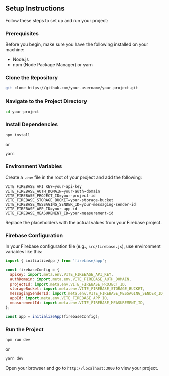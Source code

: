 ## Setup Instructions

Follow these steps to set up and run your project:

### Prerequisites

Before you begin, make sure you have the following installed on your machine:

- Node.js
- npm (Node Package Manager) or yarn

### Clone the Repository

```bash
git clone https://github.com/your-username/your-project.git
```

### Navigate to the Project Directory

```bash
cd your-project
```

### Install Dependencies

```bash
npm install
```

or

```bash
yarn
```

### Environment Variables

Create a `.env` file in the root of your project and add the following:

```env
VITE_FIREBASE_API_KEY=your-api-key
VITE_FIREBASE_AUTH_DOMAIN=your-auth-domain
VITE_FIREBASE_PROJECT_ID=your-project-id
VITE_FIREBASE_STORAGE_BUCKET=your-storage-bucket
VITE_FIREBASE_MESSAGING_SENDER_ID=your-messaging-sender-id
VITE_FIREBASE_APP_ID=your-app-id
VITE_FIREBASE_MEASUREMENT_ID=your-measurement-id
```

Replace the placeholders with the actual values from your Firebase project.

### Firebase Configuration

In your Firebase configuration file (e.g., `src/firebase.js`), use environment variables like this:

```javascript
import { initializeApp } from 'firebase/app';

const firebaseConfig = {
  apiKey: import.meta.env.VITE_FIREBASE_API_KEY,
  authDomain: import.meta.env.VITE_FIREBASE_AUTH_DOMAIN,
  projectId: import.meta.env.VITE_FIREBASE_PROJECT_ID,
  storageBucket: import.meta.env.VITE_FIREBASE_STORAGE_BUCKET,
  messagingSenderId: import.meta.env.VITE_FIREBASE_MESSAGING_SENDER_ID,
  appId: import.meta.env.VITE_FIREBASE_APP_ID,
  measurementId: import.meta.env.VITE_FIREBASE_MEASUREMENT_ID,
};

const app = initializeApp(firebaseConfig);
```

### Run the Project

```bash
npm run dev
```

or

```bash
yarn dev
```

Open your browser and go to `http://localhost:3000` to view your project.

